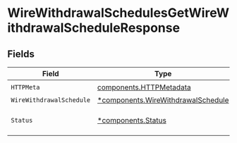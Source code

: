 # WireWithdrawalSchedulesGetWireWithdrawalScheduleResponse


## Fields

| Field                                                                                   | Type                                                                                    | Required                                                                                | Description                                                                             |
| --------------------------------------------------------------------------------------- | --------------------------------------------------------------------------------------- | --------------------------------------------------------------------------------------- | --------------------------------------------------------------------------------------- |
| `HTTPMeta`                                                                              | [components.HTTPMetadata](../../models/components/httpmetadata.md)                      | :heavy_check_mark:                                                                      | N/A                                                                                     |
| `WireWithdrawalSchedule`                                                                | [*components.WireWithdrawalSchedule](../../models/components/wirewithdrawalschedule.md) | :heavy_minus_sign:                                                                      | OK                                                                                      |
| `Status`                                                                                | [*components.Status](../../models/components/status.md)                                 | :heavy_minus_sign:                                                                      | INVALID_ARGUMENT: The request has an invalid argument.                                  |